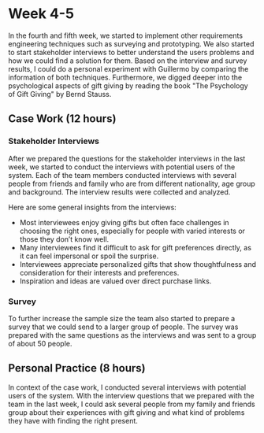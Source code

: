 # Week 4-5

In the fourth and fifth week, we started to implement other requirements engineering techniques such as surveying and prototyping. We also started to start stakeholder interviews to better understand the users problems and how we could find a solution for them. Based on the interview and survey results, I could do a personal experiment with Guillermo by comparing the information of both techniques. Furthermore, we digged deeper into the psychological aspects of gift giving by reading the book "The Psychology of Gift Giving" by Bernd Stauss.

## Case Work (12 hours)

### Stakeholder Interviews

After we prepared the questions for the stakeholder interviews in the last week, we started to conduct the interviews with potential users of the system. 
Each of the team members conducted interviews with several people from friends and family who are from different nationality, age group and background. The interview results were collected and analyzed.

Here are some general insights from the interviews:

* Most interviewees enjoy giving gifts but often face challenges in choosing the right ones, especially for people with varied interests or those they don’t know well.
* Many interviewees find it difficult to ask for gift preferences directly, as it can feel impersonal or spoil the surprise.
* Interviewees appreciate personalized gifts that show thoughtfulness and consideration for their interests and preferences.
* Inspiration and ideas are valued over direct purchase links.

### Survey 

To further increase the sample size the team also started to prepare a survey that we could send to a larger group of people. The survey was prepared with the same questions as the interviews and was sent to a group of about 50 people. 

## Personal Practice (8 hours)

In context of the case work, I conducted several interviews with potential users of the system. With the interview questions that we prepared with the team in the last week, I could ask several people from my family and friends group about their experiences with gift giving and what kind of problems they have with finding the right present.



